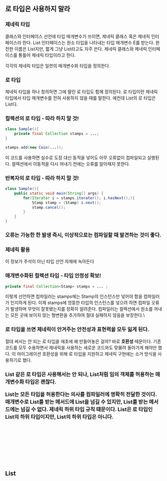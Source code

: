 ## 로 타입은 사용하지 말라

### 제네릭 타입
클래스와 인터페이스 선언에 타입 매개변수가 쓰이면, 제네릭 클래스 혹은 제네릭 인터페이스라 한다. 
List 인터페이스는 원소 타입을 나타내는 타입 매개변수 E를 받는다. 
완전한 이름은 List<E>지만, 짧게 그냥 List라고도 자주 쓴다.
제네릭 클래스와 제네릭 인터페이스를 통틀어 제네릭 타입이라고 한다.  

각각의 제네릭 타입은 일련의 매개변수화 타입을 정의한다.

### 로 타입
제네릭 타입을 하나 정의하면 그에 딸린 로 타입도 함께 정의된다. 
로 타입이란 제네릭 타입에서 타입 매개변수를 전혀 사용하지 않을 때를 말한다. 
예컨데 List<E>의 로 타입은 List다. 

### 컬렉션의 로 타입 - 따라 하지 말 것!
```java
class Sample(){
    private final Collection stamps = ...;
}
```
```java
stamps.add(new Coin(...));
```
이 코드를 사용하면 실수로 도장 대신 동적을 넣어도 아무 오류없이 컴파일되고 실행된다. 
컬렉션에서 이동적을 다시 꺼내기 전에는 오류를 알아채지 못한다. 

### 반복자의 로 타입 - 따라 하지 말 것! 
```java
class Sample(){
    public static void main(String[] args) {
        for(Iterator i = stamps.iterator(); i.hasNext();){
            Stamp stamp = (Stamp) i.next();
            stamp.cancel();
        }
    }
}
```
### 오류는 가능한 한 발생 즉시, 이상적으로는 컴파일할 때 발견하는 것이 좋다. 

### 제네릭 활용
이 정보가 주석이 아닌 타입 선언 자체에 녹아든다

### 매개변수화된 컬렉션 타입 - 타입 안정성 확보!
```java
private final Collection<Stamp> stamps = ... ;
```
이렇게 선언하면 컴파일러는 stamps에는 Stamp의 인스턴스만 넣어야 함을 컴파일러가 인지하게 된다. 
이제 stamps에 엉뚱한 타입의 인스턴스를 넣으려 하면 컴파일 오류가 발생하며 무엇이 잘못됐는지를 정확히 알려준다. 
컴파일러는 컬렉션에서 원소를 꺼내는 모든 곳에 보이지 않는 형변환을 추가하여 절대 실패하지 않음을 보장한다.\

### 로 타입을 쓰면 제네릭이 안겨주는 안전성과 표현력을 모두 잃게 된다. 
절대 써서는 안 되는 로 타입을 애초에 왜 만들어놓은 걸까? 바로 **호환성** 때문이다.
기존 코드를 모두 수용하면서 제네릭을 사용하는 새로운 코드와도 맞물려 돌아가게 해야만 했다. 
이 마이그레이션 호환성을 위해 로 타입을 지원하고 제네릭 구현에는 소거 방식을 사용하기로 했다. 

### List 같은 로 타입은 사용해서는 안 되나, List<Object>처럼 임의 객체를 허용하는 매개변수화 타입은 괜찮다.
List<Object>는 모든 타입을 허용한다는 의사를 컴파일러에 명확히 전달한 것이다. 
매개변수로 List를 받는 메서드에 List<String>을 넘길 수 있지만, List<Object>를 받는 메서드에는 넘길 수 없다. 
제네릭 하위 타입 규칙 때문이다. 
List<String>은 로 타입인 List의 하위 타입이지만, List<Object>의 하위 타입은 아니다. 

### List<Object> 같은 매개변수화 타입을 사용할 때와 달리 List 같은 로 타입을 사용하면 타입 안전성을 잃게 된다. 

### 런타임에 실패한다. - unsafeAdd 메서드가 로 타입(List)을 사용
```java
class Sample(){
    public static void main(String[] args) {
        List<String> strings = new ArrayList<>();
        unsafeAdd(strings, Integer.valueOf(42));
        String s = strings.get(0); // 컴파일러가 자동으로 형변화 코드를 넣어준다. 
    }
    
    private static void unsafeAdd(List list, Object o){
        list.add(o);
    }
}
```
- Test.java:10 : warning: [unchecked] unchecked call to add(E) as a member of the raw type List
list.add(o);

strings.get(0)의 결과를 형변환하려 할때 ClassCastException을 던진다. 
컴파일러의 경고를 무시하여 그 대가를 치른 것이다. 

로 타입인 List를 매개변수화 타입인 List<Object>로 바꾼 다음 다시 컴파일해보자.

- Test.java:5: error: incompatible types: List<String> cannot be converted to List<Object>
    unsafeAdd(strings. Integer.valueOf(42));

2개의 집합(Set)을 받아 공통 원소를 반환하는 메서드를 작성한다고 해보자

### 잘못된 예 - 모르는 타입의 원소도 받는 로 타입을 사용했다. 
```java
class Sample(){
    static int numElementsInCommon(Set s1, Set s2){
        int result = 0;
        for(Object o1: s1)
            if(s2.contains(o1))
                result++;
        return result;
    }
}
```
이 메서드는 동작은 하지만 로 타입을 사용해 안전하지 않다. 
따라서 비한정적 와일드카드 타입을 대신 사용하는게 좋다. 

제네릭 타입인 Set<E>의 비한정적 와일드카드 타입은 Set<?>다.
이것이 어떤 타입이라도 담을 수 있는 가장 범용적인 매객변수화 Set 타입이다. 

```java
class Sample(){
    static int numElementsInCommon(Set<?> s1, Set<?> s2){
        
    }
}
```

### Set<?>과 Set의 차이




